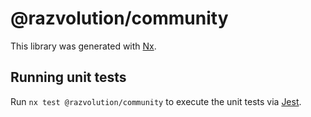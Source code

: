 # @razvolution/community

This library was generated with [Nx](https://nx.dev).

## Running unit tests

Run `nx test @razvolution/community` to execute the unit tests via [Jest](https://jestjs.io).
